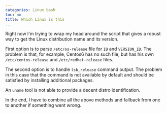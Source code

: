 ```yaml
---
categories: Linux bash
toc: no
title: Which Linux is this
...
```



Right now I'm trying to wrap my head around the script that gives a robust way to get the Linux distribution name and its version. 

First option is to parse `/etc/os-release` file for `ID` and `VERSION_ID`. The problem is that, for example, Centos6 has no such file, but has his own `/etc/centos-release` and `/etc/redhat-release` files. 

The second option is to handle `lsb_release` command output. The problem in this case that the command is not available by default and should be satisfied by installing additional packages. 

An `uname` tool is not able to provide a decent distro identification.  

In the end, I have to combine all the above methods and fallback from one to another if something went wrong.